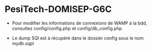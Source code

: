 # PesiTech-DOMISEP-G6C


* Pour modifier les informations de connexions de WAMP à la bdd, consultez  config/config.php et config/db_config.php

* Le dump SQl est à récupéré dans le dossier config sous le nom mydb.sqpl

